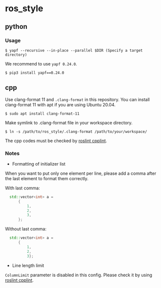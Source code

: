 # ros_style

## python

### Usage

```shell
$ yapf --recursive --in-place --parallel $DIR (Specify a target directory)
```

We recommend to use `yapf 0.24.0`.

```shell
$ pip3 install yapf==0.24.0
```

## cpp

Use clang-format 11 and `.clang-format` in this repository.
You can install clang-format 11 with apt if you are using Ubuntu 20.04.
```shell
$ sudo apt install clang-format-11
```


Make symlink to .clang-format file in your workspace directory.
```shell
$ ln -s /path/to/ros_style/.clang-format /path/to/your/workspace/
```

The cpp codes must be checked by [roslint cpplint](http://wiki.ros.org/roslint).

### Notes

- Formatting of initializer list

When you want to put only one element per line, please add a comma after the last element to format them correctly.


With last comma:
```cpp
  std::vector<int> a =
      {
          1,
          2,
          3,
      };
```

Without last comma:
```cpp
  std::vector<int> a =
      {
          1,
          2,
          3};
```

- Line length limit

`ColumnLimit` parameter is disabled in this config.
Please check it by using [roslint cpplint](http://wiki.ros.org/roslint).

